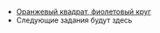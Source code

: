 
- [Оранжевый квадрат, фиолетовый круг](/scratch/lessons/orange-purple/)
- Следующие задания будут здесь